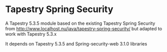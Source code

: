 Tapestry Spring Security
======

A Tapestry 5.3.5 module based on the existing Tapestry Spring Security from http://www.localhost.nu/java/tapestry-spring-security/ but adapted to work with Tapestry 5.3.x

It depends on Tapestry 5.3.5 and Spring-security-web 3.1.0 libraries


